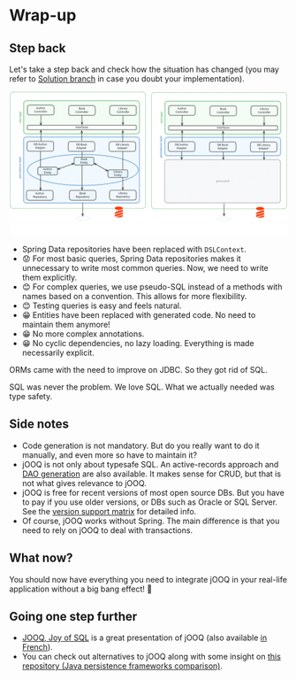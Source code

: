 # Wrap-up

## Step back

Let's take a step back and check how the situation has changed (you may refer to [Solution branch](https://github.com/sylvaindecout/jooq-handson/tree/Solution) in case you doubt your implementation).

![Before/after comparison](images/before_after.svg)

* Spring Data repositories have been replaced with `DSLContext`.
* :worried: For most basic queries, Spring Data repositories makes it unnecessary to write most common queries. Now, we need to write them explicitly.
* :blush: For complex queries, we use pseudo-SQL instead of a methods with names based on a convention. This allows for more flexibility.
* :blush: Testing queries is easy and feels natural.
* :grin: Entities have been replaced with generated code. No need to maintain them anymore!
* :grin: No more complex annotations.
* :grin: No cyclic dependencies, no lazy loading. Everything is made necessarily explicit.

ORMs came with the need to improve on JDBC. So they got rid of SQL.

SQL was never the problem. We love SQL. What we actually needed was type safety.

## Side notes

* Code generation is not mandatory. But do you really want to do it manually, and even more so have to maintain it?
* jOOQ is not only about typesafe SQL. An active-records approach and [DAO generation](https://blog.jooq.org/to-dao-or-not-to-dao/) are also available.
  It makes sense for CRUD, but that is not what gives relevance to jOOQ.
* jOOQ is free for recent versions of most open source DBs. But you have to pay if you use older versions, or DBs such as Oracle or SQL Server. See the [version support matrix](https://www.jooq.org/download/support-matrix) for detailed info.
* Of course, jOOQ works without Spring. The main difference is that you need to rely on jOOQ to deal with transactions.

## What now?

You should now have everything you need to integrate jOOQ in your real-life application without a big bang effect! :rocket:

## Going one step further

* [JOOQ, Joy of SQL](https://www.youtube.com/watch?v=fW80PwtNJAM) is a great presentation of jOOQ (also available [in French](https://www.youtube.com/watch?v=5m_oE0iPJJE)).
* You can check out alternatives to jOOQ along with some insight on [this repository (Java persistence frameworks comparison)](https://github.com/bwajtr/java-persistence-frameworks-comparison).
